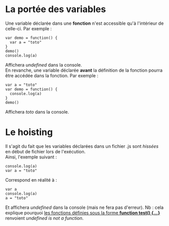 # La portée des variables

Une variable déclarée dans une **fonction** n'est accessible qu'à l'intérieur de celle-ci. Par exemple :
```
var demo = function() {
  var a = "toto"
}
demo()
console.log(a)
```
Affichera *undefined* dans la console. </br>
En revanche, une variable déclarée **avant** la définition de la fonction pourra être accédée dans la fonction. Par exemple :
```
var a = "toto"
var demo = function() {
  console.log(a)
}
demo()
```
Affichera *toto* dans la console.

# Le hoisting
Il s'agit du fait que les variables déclarées dans un fichier .js sont *hissées* en début de fichier lors de l'exécution.</br>
Ainsi, l'exemple suivant :
```
console.log(a)
var a = "toto"
```
Correspond en réalité à :
```
var a
console.log(a)
a = "toto"
```
Et affichera *undefined* dans la console (mais ne fera pas d'erreur). Nb : cela explique pourquoi <a href="https://github.com/sgrasland/documentation/blob/main/javascript/Les%20fonctions.md">les fonctions définies sous la forme **function test() {...}** </a> renvoient *undefined is not a function*.
